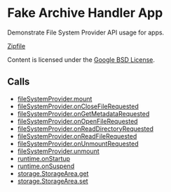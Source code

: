 
Fake Archive Handler App
=======

Demonstrate File System Provider API usage for apps.

[Zipfile](http://developer.chrome.com/extensions/examples/api/fileSystemProvider/archive.zip)

Content is licensed under the [Google BSD License](http://code.google.com/google_bsd_license.html).

Calls
-----

* [fileSystemProvider.mount](https://developer.chrome.com/extensions/fileSystemProvider#method-mount)
* [fileSystemProvider.onCloseFileRequested](https://developer.chrome.com/extensions/fileSystemProvider#event-onCloseFileRequested)
* [fileSystemProvider.onGetMetadataRequested](https://developer.chrome.com/extensions/fileSystemProvider#event-onGetMetadataRequested)
* [fileSystemProvider.onOpenFileRequested](https://developer.chrome.com/extensions/fileSystemProvider#event-onOpenFileRequested)
* [fileSystemProvider.onReadDirectoryRequested](https://developer.chrome.com/extensions/fileSystemProvider#event-onReadDirectoryRequested)
* [fileSystemProvider.onReadFileRequested](https://developer.chrome.com/extensions/fileSystemProvider#event-onReadFileRequested)
* [fileSystemProvider.onUnmountRequested](https://developer.chrome.com/extensions/fileSystemProvider#event-onUnmountRequested)
* [fileSystemProvider.unmount](https://developer.chrome.com/extensions/fileSystemProvider#method-unmount)
* [runtime.onStartup](https://developer.chrome.com/extensions/runtime#event-onStartup)
* [runtime.onSuspend](https://developer.chrome.com/extensions/runtime#event-onSuspend)
* [storage.StorageArea.get](https://developer.chrome.com/extensions/storage#method-StorageArea-get)
* [storage.StorageArea.set](https://developer.chrome.com/extensions/storage#method-StorageArea-set)